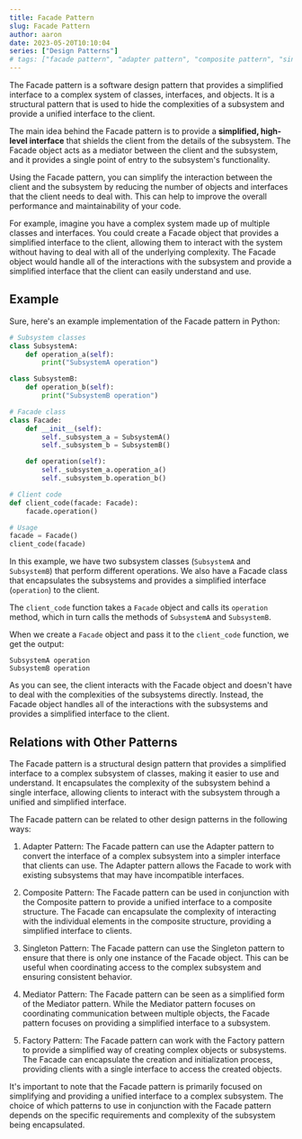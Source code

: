 ```yaml
---
title: Facade Pattern
slug: Facade Pattern
author: aaron
date: 2023-05-20T10:10:04
series: ["Design Patterns"]
# tags: ["facade pattern", "adapter pattern", "composite pattern", "singleton pattern", "mediator pattern", "factory pattern"]
---
```



The Facade pattern is a software design pattern that provides a simplified interface to a complex system of classes, interfaces, and objects. It is a structural pattern that is used to hide the complexities of a subsystem and provide a unified interface to the client.

The main idea behind the Facade pattern is to provide a **simplified, high-level interface** that shields the client from the details of the subsystem. The Facade object acts as a mediator between the client and the subsystem, and it provides a single point of entry to the subsystem's functionality.

Using the Facade pattern, you can simplify the interaction between the client and the subsystem by reducing the number of objects and interfaces that the client needs to deal with. This can help to improve the overall performance and maintainability of your code.

For example, imagine you have a complex system made up of multiple classes and interfaces. You could create a Facade object that provides a simplified interface to the client, allowing them to interact with the system without having to deal with all of the underlying complexity. The Facade object would handle all of the interactions with the subsystem and provide a simplified interface that the client can easily understand and use.

## Example

Sure, here's an example implementation of the Facade pattern in Python:

```python
# Subsystem classes
class SubsystemA:
    def operation_a(self):
        print("SubsystemA operation")

class SubsystemB:
    def operation_b(self):
        print("SubsystemB operation")

# Facade class
class Facade:
    def __init__(self):
        self._subsystem_a = SubsystemA()
        self._subsystem_b = SubsystemB()

    def operation(self):
        self._subsystem_a.operation_a()
        self._subsystem_b.operation_b()

# Client code
def client_code(facade: Facade):
    facade.operation()

# Usage
facade = Facade()
client_code(facade)
```

In this example, we have two subsystem classes (`SubsystemA` and `SubsystemB`) that perform different operations. We also have a Facade class that encapsulates the subsystems and provides a simplified interface (`operation`) to the client.

The `client_code` function takes a `Facade` object and calls its `operation` method, which in turn calls the methods of `SubsystemA` and `SubsystemB`.

When we create a `Facade` object and pass it to the `client_code` function, we get the output:

```
SubsystemA operation
SubsystemB operation
```

As you can see, the client interacts with the Facade object and doesn't have to deal with the complexities of the subsystems directly. Instead, the Facade object handles all of the interactions with the subsystems and provides a simplified interface to the client.

## Relations with Other Patterns

The Facade pattern is a structural design pattern that provides a simplified interface to a complex subsystem of classes, making it easier to use and understand. It encapsulates the complexity of the subsystem behind a single interface, allowing clients to interact with the subsystem through a unified and simplified interface.

The Facade pattern can be related to other design patterns in the following ways:

1. Adapter Pattern: The Facade pattern can use the Adapter pattern to convert the interface of a complex subsystem into a simpler interface that clients can use. The Adapter pattern allows the Facade to work with existing subsystems that may have incompatible interfaces.

2. Composite Pattern: The Facade pattern can be used in conjunction with the Composite pattern to provide a unified interface to a composite structure. The Facade can encapsulate the complexity of interacting with the individual elements in the composite structure, providing a simplified interface to clients.

3. Singleton Pattern: The Facade pattern can use the Singleton pattern to ensure that there is only one instance of the Facade object. This can be useful when coordinating access to the complex subsystem and ensuring consistent behavior.

4. Mediator Pattern: The Facade pattern can be seen as a simplified form of the Mediator pattern. While the Mediator pattern focuses on coordinating communication between multiple objects, the Facade pattern focuses on providing a simplified interface to a subsystem.

5. Factory Pattern: The Facade pattern can work with the Factory pattern to provide a simplified way of creating complex objects or subsystems. The Facade can encapsulate the creation and initialization process, providing clients with a single interface to access the created objects.

It's important to note that the Facade pattern is primarily focused on simplifying and providing a unified interface to a complex subsystem. The choice of which patterns to use in conjunction with the Facade pattern depends on the specific requirements and complexity of the subsystem being encapsulated.